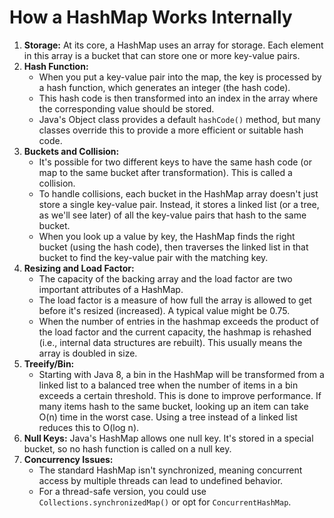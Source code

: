 # How a HashMap Works Internally

1. **Storage:** At its core, a HashMap uses an array for storage. Each element in this array is a bucket that can store one or more key-value pairs.
2. **Hash Function:**
   - When you put a key-value pair into the map, the key is processed by a hash function, which generates an integer (the hash code).
   - This hash code is then transformed into an index in the array where the corresponding value should be stored.
   - Java's Object class provides a default `hashCode()` method, but many classes override this to provide a more efficient or suitable hash code.
3. **Buckets and Collision:**
   - It's possible for two different keys to have the same hash code (or map to the same bucket after transformation). This is called a collision.
   - To handle collisions, each bucket in the HashMap array doesn't just store a single key-value pair. Instead, it stores a linked list (or a tree, as we'll see later) of all the key-value pairs that hash to the same bucket.
   - When you look up a value by key, the HashMap finds the right bucket (using the hash code), then traverses the linked list in that bucket to find the key-value pair with the matching key.
4. **Resizing and Load Factor:**
   - The capacity of the backing array and the load factor are two important attributes of a HashMap.
   - The load factor is a measure of how full the array is allowed to get before it's resized (increased). A typical value might be 0.75.
   - When the number of entries in the hashmap exceeds the product of the load factor and the current capacity, the hashmap is rehashed (i.e., internal data structures are rebuilt). This usually means the array is doubled in size.
5. **Treeify/Bin:**
   - Starting with Java 8, a bin in the HashMap will be transformed from a linked list to a balanced tree when the number of items in a bin exceeds a certain threshold. This is done to improve performance. If many items hash to the same bucket, looking up an item can take O(n) time in the worst case. Using a tree instead of a linked list reduces this to O(log n).
6. **Null Keys:** Java's HashMap allows one null key. It's stored in a special bucket, so no hash function is called on a null key.
7. **Concurrency Issues:**
   - The standard HashMap isn't synchronized, meaning concurrent access by multiple threads can lead to undefined behavior.
   - For a thread-safe version, you could use `Collections.synchronizedMap()` or opt for `ConcurrentHashMap`.